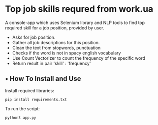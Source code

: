 # Top job skills requred from work.ua

A console-app which uses Selenium library and NLP tools to find top required skill for a job position, provided by user.
* Asks for job position.
* Gather all job descriptions for this position.
* Clean the text from stopwords, punctuation
* Checks if the word is not in spacy english vocabulary
* Use Count Vectorizer to count the frequency of the specific word
* Return result in pair 'skill' : 'frequency'

## • How To Install and Use

Install required libraries:
```
pip install requirements.txt
```
To run the script:
```
python3 app.py
```
